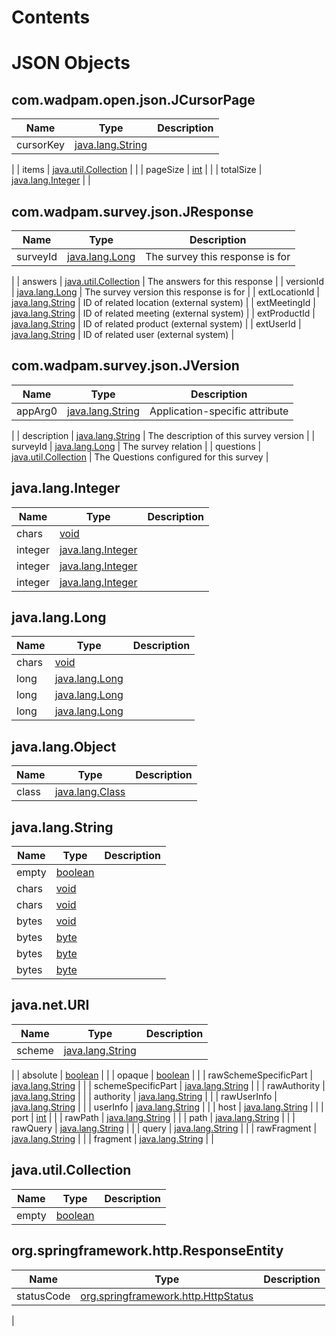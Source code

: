 <!-- Table of Contents ---------------------------------------------------->
Contents
========


JSON Objects
============

<!-- JSON object: com.wadpam.open.json.JCursorPage ---------------------------------------------------->		
com.wadpam.open.json.JCursorPage
------------

| Name | Type | Description |
|------|------|-------------|
| cursorKey | [java.lang.String](#javalangstring) | 
 |
| items | [java.util.Collection](#javautilcollection) | 
 |
| pageSize | [int](#int) | 
 |
| totalSize | [java.lang.Integer](#javalanginteger) | 
 |
<!-- JSON object: com.wadpam.survey.json.JResponse ---------------------------------------------------->		
com.wadpam.survey.json.JResponse
------------

| Name | Type | Description |
|------|------|-------------|
| surveyId | [java.lang.Long](#javalanglong) | The survey this response is for
 |
| answers | [java.util.Collection](#javautilcollection) | The answers for this response
 |
| versionId | [java.lang.Long](#javalanglong) | The survey version this response is for
 |
| extLocationId | [java.lang.String](#javalangstring) | ID of related location (external system)
 |
| extMeetingId | [java.lang.String](#javalangstring) | ID of related meeting (external system)
 |
| extProductId | [java.lang.String](#javalangstring) | ID of related product (external system)
 |
| extUserId | [java.lang.String](#javalangstring) | ID of related user (external system)
 |
<!-- JSON object: com.wadpam.survey.json.JVersion ---------------------------------------------------->		
com.wadpam.survey.json.JVersion
------------

| Name | Type | Description |
|------|------|-------------|
| appArg0 | [java.lang.String](#javalangstring) | Application-specific attribute
 |
| description | [java.lang.String](#javalangstring) | The description of this survey version
 |
| surveyId | [java.lang.Long](#javalanglong) | The survey relation
 |
| questions | [java.util.Collection](#javautilcollection) | The Questions configured for this survey
 |
<!-- JSON object: java.lang.Integer ---------------------------------------------------->		
java.lang.Integer
------------

| Name | Type | Description |
|------|------|-------------|
| chars | [void](#void) |  |
| integer | [java.lang.Integer](#javalanginteger) |  |
| integer | [java.lang.Integer](#javalanginteger) |  |
| integer | [java.lang.Integer](#javalanginteger) |  |
<!-- JSON object: java.lang.Long ---------------------------------------------------->		
java.lang.Long
------------

| Name | Type | Description |
|------|------|-------------|
| chars | [void](#void) |  |
| long | [java.lang.Long](#javalanglong) |  |
| long | [java.lang.Long](#javalanglong) |  |
| long | [java.lang.Long](#javalanglong) |  |
<!-- JSON object: java.lang.Object ---------------------------------------------------->		
java.lang.Object
------------

| Name | Type | Description |
|------|------|-------------|
| class | [java.lang.Class](#javalangclass) |  |
<!-- JSON object: java.lang.String ---------------------------------------------------->		
java.lang.String
------------

| Name | Type | Description |
|------|------|-------------|
| empty | [boolean](#boolean) |  |
| chars | [void](#void) |  |
| chars | [void](#void) |  |
| bytes | [void](#void) |  |
| bytes | [byte](#byte) |  |
| bytes | [byte](#byte) |  |
| bytes | [byte](#byte) |  |
<!-- JSON object: java.net.URI ---------------------------------------------------->		
java.net.URI
------------

| Name | Type | Description |
|------|------|-------------|
| scheme | [java.lang.String](#javalangstring) | 
 |
| absolute | [boolean](#boolean) |  |
| opaque | [boolean](#boolean) |  |
| rawSchemeSpecificPart | [java.lang.String](#javalangstring) |  |
| schemeSpecificPart | [java.lang.String](#javalangstring) | 
 |
| rawAuthority | [java.lang.String](#javalangstring) |  |
| authority | [java.lang.String](#javalangstring) | 
 |
| rawUserInfo | [java.lang.String](#javalangstring) |  |
| userInfo | [java.lang.String](#javalangstring) | 
 |
| host | [java.lang.String](#javalangstring) | 
 |
| port | [int](#int) | 
 |
| rawPath | [java.lang.String](#javalangstring) |  |
| path | [java.lang.String](#javalangstring) | 
 |
| rawQuery | [java.lang.String](#javalangstring) |  |
| query | [java.lang.String](#javalangstring) | 
 |
| rawFragment | [java.lang.String](#javalangstring) |  |
| fragment | [java.lang.String](#javalangstring) | 
 |
<!-- JSON object: java.util.Collection ---------------------------------------------------->		
java.util.Collection
------------

| Name | Type | Description |
|------|------|-------------|
| empty | [boolean](#boolean) |  |
<!-- JSON object: org.springframework.http.ResponseEntity ---------------------------------------------------->		
org.springframework.http.ResponseEntity
------------

| Name | Type | Description |
|------|------|-------------|
| statusCode | [org.springframework.http.HttpStatus](#orgspringframeworkhttphttpstatus) | 
 |

